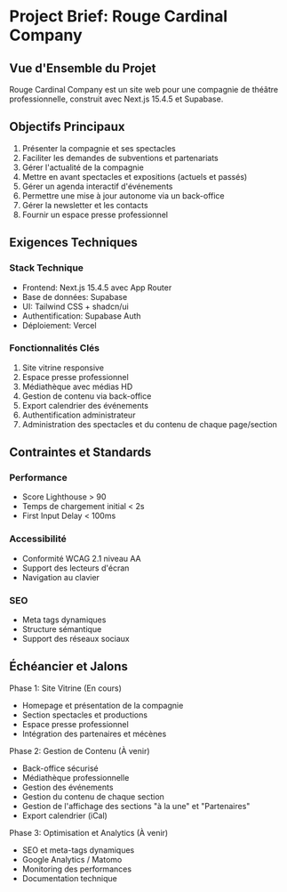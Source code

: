 # Project Brief: Rouge Cardinal Company

## Vue d'Ensemble du Projet

Rouge Cardinal Company est un site web pour une compagnie de théâtre professionnelle, construit avec Next.js 15.4.5 et Supabase.

## Objectifs Principaux

1. Présenter la compagnie et ses spectacles
2. Faciliter les demandes de subventions et partenariats
3. Gérer l'actualité de la compagnie
4. Mettre en avant spectacles et expositions (actuels et passés)
5. Gérer un agenda interactif d'événements
6. Permettre une mise à jour autonome via un back-office
7. Gérer la newsletter et les contacts
8. Fournir un espace presse professionnel

## Exigences Techniques

### Stack Technique

- Frontend: Next.js 15.4.5 avec App Router
- Base de données: Supabase
- UI: Tailwind CSS + shadcn/ui
- Authentification: Supabase Auth
- Déploiement: Vercel

### Fonctionnalités Clés

1. Site vitrine responsive
2. Espace presse professionnel
3. Médiathèque avec médias HD
4. Gestion de contenu via back-office
5. Export calendrier des événements
6. Authentification administrateur
7. Administration des spectacles et du contenu de chaque page/section

## Contraintes et Standards

### Performance

- Score Lighthouse > 90
- Temps de chargement initial < 2s
- First Input Delay < 100ms

### Accessibilité

- Conformité WCAG 2.1 niveau AA
- Support des lecteurs d'écran
- Navigation au clavier

### SEO

- Meta tags dynamiques
- Structure sémantique
- Support des réseaux sociaux

## Échéancier et Jalons

Phase 1: Site Vitrine (En cours)

- Homepage et présentation de la compagnie
- Section spectacles et productions
- Espace presse professionnel
- Intégration des partenaires et mécènes

Phase 2: Gestion de Contenu (À venir)

- Back-office sécurisé
- Médiathèque professionnelle
- Gestion des événements
- Gestion du contenu de chaque section
- Gestion de l'affichage des sections "à la une" et "Partenaires"
- Export calendrier (iCal)

Phase 3: Optimisation et Analytics (À venir)

- SEO et meta-tags dynamiques
- Google Analytics / Matomo
- Monitoring des performances
- Documentation technique
